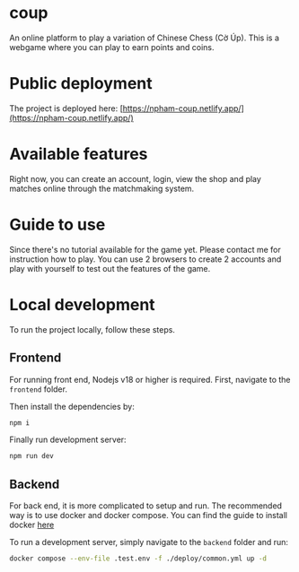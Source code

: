 # coup
An online platform to play a variation of Chinese Chess (Cờ Úp). This is a webgame where you can play to earn points and coins.

# Public deployment
The project is deployed here:
[https://npham-coup.netlify.app/](https://npham-coup.netlify.app/)

# Available features
Right now, you can create an account, login, view the shop and play matches online through the matchmaking system.

# Guide to use
Since there's no tutorial available for the game yet. Please contact me for instruction how to play.
You can use 2 browsers to create 2 accounts and play with yourself to test out the features of the game.


# Local development
To run the project locally, follow these steps.

## Frontend
For running front end, Nodejs v18 or higher is required. First, navigate to the `frontend` folder.

Then install the dependencies by:

```bash
npm i
```

Finally run development server:

```bash
npm run dev
```

## Backend
For back end, it is more complicated to setup and run. The recommended way is to use docker and docker compose. You can find the guide to install docker [here](https://docs.docker.com/desktop/)

To run a development server, simply navigate to the `backend` folder and run:

```bash
docker compose --env-file .test.env -f ./deploy/common.yml up -d
```

